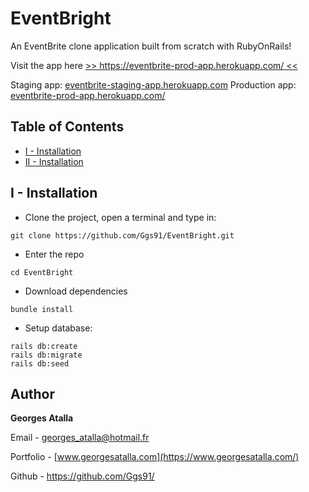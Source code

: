 # EventBright

An EventBrite clone application built from scratch with RubyOnRails!

Visit the app here [>> https://eventbrite-prod-app.herokuapp.com/ <<](https://eventbrite-prod-app.herokuapp.com/)

Staging app: [eventbrite-staging-app.herokuapp.com](https://eventbrite-staging-app.herokuapp.com)
Production app: [eventbrite-prod-app.herokuapp.com/](https://eventbrite-prod-app.herokuapp.com/)

## Table of Contents  
- [I - Installation](#i---installation)
- [II - Installation](#ii---installation)

## I - Installation

+ Clone the project, open a terminal and type in:
```
git clone https://github.com/Ggs91/EventBright.git
```
+ Enter the repo
```
cd EventBright
```
+ Download dependencies

```
bundle install
```

+ Setup database:
```
rails db:create
rails db:migrate
rails db:seed
```

## Author
**Georges Atalla**

Email - georges_atalla@hotmail.fr

Portfolio - [www.georgesatalla.com](https://www.georgesatalla.com/)

Github - https://github.com/Ggs91/
